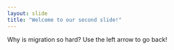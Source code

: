 ```yaml
---
layout: slide
title: "Welcome to our second slide!"
---
```

Why is migration so hard? 
Use the left arrow to go back!